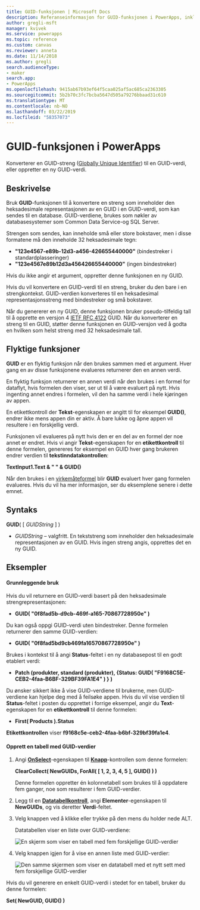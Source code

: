 ```yaml
---
title: GUID-funksjonen | Microsoft Docs
description: Referanseinformasjon for GUID-funksjonen i PowerApps, inkludert syntaks og eksempler
author: gregli-msft
manager: kvivek
ms.service: powerapps
ms.topic: reference
ms.custom: canvas
ms.reviewer: anneta
ms.date: 11/14/2018
ms.author: gregli
search.audienceType:
- maker
search.app:
- PowerApps
ms.openlocfilehash: 9415ab67b93ef64f5caa025af5ac685ca2363305
ms.sourcegitcommit: 5b2b70c3fc7bcba5647d505a79276bbaad31c610
ms.translationtype: MT
ms.contentlocale: nb-NO
ms.lasthandoff: 03/22/2019
ms.locfileid: "58357073"
---
```

# <a name="guid-function-in-powerapps"></a>GUID-funksjonen i PowerApps
Konverterer en GUID-streng ([Globally Unique Identifier](https://en.wikipedia.org/wiki/Universally_unique_identifier)) til en GUID-verdi, eller oppretter en ny GUID-verdi.

## <a name="description"></a>Beskrivelse
Bruk **GUID**-funksjonen til å konvertere en streng som inneholder den heksadesimale representasjonen av en GUID i en GUID-verdi, som kan sendes til en database. GUID-verdiene, brukes som nøkler av databasesystemer som Common Data Service-og SQL Server.

Strengen som sendes, kan inneholde små eller store bokstaver, men i disse formatene må den inneholde 32 heksadesimale tegn:

- **"123e4567-e89b-12d3-a456-426655440000"** (bindestreker i standardplasseringer)
- **"123e4567e89b12d3a456426655440000"** (ingen bindestreker)

Hvis du ikke angir et argument, oppretter denne funksjonen en ny GUID.

Hvis du vil konvertere en GUID-verdi til en streng, bruker du den bare i en strengkontekst. GUID-verdien konverteres til en heksadesimal representasjonsstreng med bindestreker og små bokstaver. 

Når du genererer en ny GUID, denne funksjonen bruker pseudo-tilfeldig tall til å opprette en versjon 4 [IETF RFC 4122](https://www.ietf.org/rfc/rfc4122.txt) GUID. Når du konverterer en streng til en GUID, støtter denne funksjonen en GUID-versjon ved å godta en hvilken som helst streng med 32 heksadesimale tall.

## <a name="volatile-functions"></a>Flyktige funksjoner
**GUID** er en flyktig funksjon når den brukes sammen med et argument. Hver gang en av disse funksjonene evalueres returnerer den en annen verdi.  

En flyktig funksjon returnerer en annen verdi når den brukes i en formel for dataflyt, hvis formelen den viser, ser ut til å være evaluert på nytt. Hvis ingenting annet endres i formelen, vil den ha samme verdi i hele kjøringen av appen.

En etikettkontroll der **Tekst**-egenskapen er angitt til for eksempel **GUID()**, endrer ikke mens appen din er aktiv. Å bare lukke og åpne appen vil resultere i en forskjellig verdi.

Funksjonen vil evalueres på nytt hvis den er en del av en formel der noe annet er endret. Hvis vi angir **Tekst**-egenskapen for en **etikettkontroll** til denne formelen, genereres for eksempel en GUID hver gang brukeren endrer verdien til **tekstinndatakontrollen**:

**TextInput1.Text & " " & GUID()**

Når den brukes i en [virkemåteformel](../working-with-formulas-in-depth.md) blir **GUID** evaluert hver gang formelen evalueres. Hvis du vil ha mer informasjon, ser du eksemplene senere i dette emnet.

## <a name="syntax"></a>Syntaks
**GUID**( [ *GUIDString* ] )

* *GUIDString* – valgfritt.  En tekststreng som inneholder den heksadesimale representasjonen av en GUID. Hvis ingen streng angis, opprettes det en ny GUID.

## <a name="examples"></a>Eksempler

#### <a name="basic-usage"></a>Grunnleggende bruk

Hvis du vil returnere en GUID-verdi basert på den heksadesimale strengrepresentasjonen:

* **GUID( "0f8fad5b-d9cb-469f-a165-70867728950e" )**

Du kan også oppgi GUID-verdi uten bindestreker. Denne formelen returnerer den samme GUID-verdien:

* **GUID( "0f8fad5bd9cb469fa16570867728950e" )**

Brukes i kontekst til å angi **Status**-feltet i en ny databasepost til en godt etablert verdi:

* **Patch (produkter, standard (produkter), {Status: GUID( "F9168C5E-CEB2-4faa-B6BF-329BF39FA1E4" ) } )**

Du ønsker sikkert ikke å vise GUID-verdiene til brukerne, men GUID-verdiene kan hjelpe deg med å feilsøke appen. Hvis du vil vise verdien til **Status**-feltet i posten du opprettet i forrige eksempel, angir du **Text**-egenskapen for en **etikettkontroll** til denne formelen:

* **First( Products ).Status**

**Etikettkontrollen** viser **f9168c5e-ceb2-4faa-b6bf-329bf39fa1e4**.

#### <a name="create-a-table-of-guids"></a>Opprett en tabell med GUID-verdier

1. Angi **[OnSelect](../controls/properties-core.md)**-egenskapen til **[Knapp](../controls/control-button.md)**-kontrollen som denne formelen:

    **ClearCollect( NewGUIDs, ForAll( [ 1, 2, 3, 4, 5 ], GUID() ) )**

    Denne formelen oppretter én kolonnetabell som brukes til å oppdatere fem ganger, noe som resulterer i fem GUID-verdier.

1. Legg til en **[Datatabellkontroll](../controls/control-data-table.md)**, angi **Elementer**-egenskapen til **NewGUIDs**, og vis deretter **Verdi**-feltet.

1. Velg knappen ved å klikke eller trykke på den mens du holder nede ALT.

    Datatabellen viser en liste over GUID-verdiene:

    ![En skjerm som viser en tabell med fem forskjellige GUID-verdier](media/function-guid/guid-collection-1.png)

1. Velg knappen igjen for å vise en annen liste med GUID-verdier:

    ![Den samme skjermen som viser en datatabell med et nytt sett med fem forskjellige GUID-verdier](media/function-guid/guid-collection-2.png)

Hvis du vil generere en enkelt GUID-verdi i stedet for en tabell, bruker du denne formelen:

**Set( NewGUID, GUID() )**
